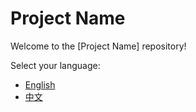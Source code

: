 # Project Name

Welcome to the [Project Name] repository!

Select your language:
- [English](README.en.md)
- [中文](README.zh.md)